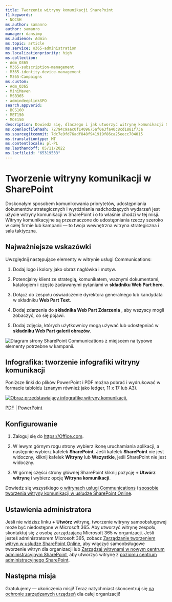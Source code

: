 ```yaml
---
title: Tworzenie witryny komunikacji SharePoint
f1.keywords:
- NOCSH
ms.author: samanro
author: samanro
manager: dansimp
ms.audience: Admin
ms.topic: article
ms.service: o365-administration
ms.localizationpriority: high
ms.collection:
- Adm_O365
- M365-subscription-management
- M365-identity-device-management
- M365-Campaigns
ms.custom:
- Adm_O365
- MiniMaven
- MSB365
- admindeeplinkSPO
search.appverid:
- BCS160
- MET150
- MOE150
description: Dowiedz się, dlaczego i jak utworzyć witrynę komunikacji SharePoint dla swojej kampanii lub firmy z Microsoft 365 oraz jak chronić zespół przed cyberatakami i najazdami przed złośliwym oprogramowaniem i innymi zagrożeniami spowodowanymi niewłaściwym udostępnianiem plików.
ms.openlocfilehash: 72794c9aac0f1409675af0e3fa40c8cd1881f73a
ms.sourcegitcommit: 7dc7e9fd76adf848f941919f86ca25eecc704015
ms.translationtype: MT
ms.contentlocale: pl-PL
ms.lasthandoff: 05/11/2022
ms.locfileid: "65319533"
---
```

# <a name="create-a-communications-site-in-sharepoint"></a>Tworzenie witryny komunikacji w SharePoint

Doskonałym sposobem komunikowania priorytetów, udostępniania dokumentów strategicznych i wyróżniania nadchodzących wydarzeń jest użycie witryny komunikacji w SharePoint i o to właśnie chodzi w tej misji. Witryny komunikacyjne są przeznaczone do udostępniania rzeczy szeroko w całej firmie lub kampanii &mdash; to twoja wewnętrzna witryna strategiczna i sala taktyczna. 

## <a name="best-practices"></a>Najważniejsze wskazówki

Uwzględnij następujące elementy w witrynie usługi Communications:

1. Dodaj logo i kolory jako obraz nagłówka i motyw.

2. Potencjalny klient ze strategią, komunikatem, ważnymi dokumentami, katalogiem i często zadawanymi pytaniami w **składniku Web Part hero**.

3. Dołącz do zespołu oświadczenie dyrektora generalnego lub kandydata w składniku **Web Part Text**.

4. Dodaj zdarzenia do **składnika Web Part Zdarzenia** , aby wszyscy mogli zobaczyć, co się pojawi.

5. Dodaj zdjęcia, których użytkownicy mogą używać lub udostępniać w **składniku Web Part galerii obrazów**.

![Diagram strony SharePoint Communications z miejscem na typowe elementy potrzebne w kampanii.](../media/m365-democracy-comms-site.png)

## <a name="infographic-create-a-communications-site-infographic"></a>Infografika: tworzenie infografiki witryny komunikacji

Poniższe linki do plików PowerPoint i PDF można pobrać i wydrukować w formacie tabloidu (znanym również jako ledger, 11 x 17 lub A3).

[![Obraz przedstawiający infografikę witryny komunikacji.](../media/M365-Campaigns-CreateCommunicationSite-358-201.png)](https://download.microsoft.com/download/3/f/f/3ff49b41-e5a4-4993-a00c-7f791a80b627/M365CampaignsCreateCommunicationSite.pdf)

[PDF](https://download.microsoft.com/download/3/f/f/3ff49b41-e5a4-4993-a00c-7f791a80b627/M365CampaignsCreateCommunicationSite.pdf) |  [PowerPoint](https://download.microsoft.com/download/3/f/f/3ff49b41-e5a4-4993-a00c-7f791a80b627/M365CampaignsCreateCommunicationSite.pptx)

## <a name="set-it-up"></a>Konfigurowanie

1. Zaloguj się do https://Office.com.

2. W lewym górnym rogu strony wybierz ikonę uruchamiania aplikacji, a następnie wybierz kafelek **SharePoint**. Jeśli kafelek **SharePoint** nie jest widoczny, kliknij kafelek **Witryny** lub **Wszystkie**, jeśli SharePoint nie jest widoczny.

3. W górnej części strony głównej SharePoint kliknij pozycję **+ Utwórz witrynę** i wybierz opcję **Witryna komunikacji**.

Dowiedz się wszystkiego [o witrynach usługi Communications](https://support.office.com/article/What-is-a-SharePoint-communication-site-94A33429-E580-45C3-A090-5512A8070732) i [sposobie tworzenia witryny komunikacji w usłudze SharePoint Online](https://support.microsoft.com/en-us/office/create-a-communication-site-in-sharepoint-online-7fb44b20-a72f-4d2c-9173-fc8f59ba50eb).

## <a name="admin-settings"></a>Ustawienia administratora

Jeśli nie widzisz linku **+ Utwórz** witrynę, tworzenie witryny samoobsługowej może być niedostępne w Microsoft 365. Aby utworzyć witrynę zespołu, skontaktuj się z osobą zarządzającą Microsoft 365 w organizacji. Jeśli jesteś administratorem Microsoft 365, zobacz [Zarządzanie tworzeniem witryn w usłudze SharePoint Online](/sharepoint/manage-site-creation), aby włączyć samoobsługowe tworzenie witryn dla organizacji lub [Zarządzaj witrynami w nowym centrum administracyjnym SharePoint](/sharepoint/manage-sites-in-new-admin-center), aby utworzyć witrynę z <a href="https://go.microsoft.com/fwlink/?linkid=2185219" target="_blank">poziomu centrum administracyjnego SharePoint</a>.

## <a name="next-mission"></a>Następna misja

Gratulujemy &mdash; ukończenia misji! Teraz natychmiast skoncentruj się [na ochronie zarządzanych urządzeń](m365bp-protect-devices.md) dla całej organizacji!